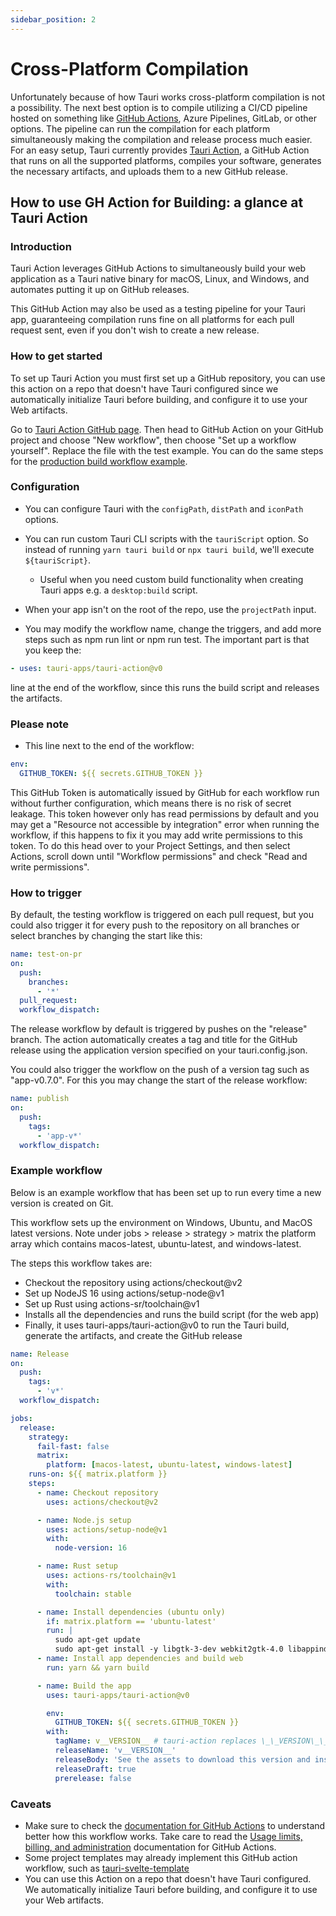 ```yaml
---
sidebar_position: 2
---
```


# Cross-Platform Compilation

Unfortunately because of how Tauri works cross-platform compilation is not a possibility. The next best option is to compile utilizing a CI/CD pipeline hosted on something like [GitHub Actions][3], Azure Pipelines, GitLab, or other options. The pipeline can run the compilation for each platform simultaneously making the compilation and release process much easier. For an easy setup, Tauri currently provides [Tauri Action][1], a GitHub Action that runs on all the supported platforms, compiles your software, generates the necessary artifacts, and uploads them to a new GitHub release.

## How to use GH Action for Building: a glance at Tauri Action

### Introduction

Tauri Action leverages GitHub Actions to simultaneously build your web application as a Tauri native binary for macOS, Linux, and Windows, and automates putting it up on GitHub releases.

This GitHub Action may also be used as a testing pipeline for your Tauri app, guaranteeing compilation runs fine on all platforms for each pull request sent, even if you don't wish to create a new release.

### How to get started

To set up Tauri Action you must first set up a GitHub repository, you can use this action on a repo that doesn't have Tauri configured since we automatically initialize Tauri before building, and configure it to use your Web artifacts.

Go to [Tauri Action GitHub page][1]. Then head to GitHub Action on your GitHub project and choose "New workflow", then choose "Set up a workflow yourself". Replace the file with the test example. You can do the same steps for the [production build workflow example][2].

### Configuration

- You can configure Tauri with the `configPath`, `distPath` and `iconPath` options.
- You can run custom Tauri CLI scripts with the `tauriScript` option. So instead of running `yarn tauri build` or `npx tauri build`, we'll execute `${tauriScript}`.
  - Useful when you need custom build functionality when creating Tauri apps e.g. a `desktop:build` script.
- When your app isn't on the root of the repo, use the `projectPath` input.

- You may modify the workflow name, change the triggers, and add more steps such as npm run lint or npm run test. The important part is that you keep the:

```yaml
- uses: tauri-apps/tauri-action@v0
```

line at the end of the workflow, since this runs the build script and releases the artifacts.

### Please note

- This line next to the end of the workflow:

```yaml
env:
  GITHUB_TOKEN: ${{ secrets.GITHUB_TOKEN }}
```

This GitHub Token is automatically issued by GitHub for each workflow run without further configuration, which means there is no risk of secret leakage. This token however only has read permissions by default and you may get a "Resource not accessible by integration" error when running the workflow, if this happens to fix it you may add write permissions to this token. To do this head over to your Project Settings, and then select Actions, scroll down until "Workflow permissions" and check "Read and write permissions".

### How to trigger

By default, the testing workflow is triggered on each pull request, but you could also trigger it for every push to the repository on all branches or select branches by changing the start like this:

```yaml
name: test-on-pr
on:
  push:
    branches:
      - '*'
  pull_request:
  workflow_dispatch:
```

The release workflow by default is triggered by pushes on the "release" branch. The action automatically creates a tag and title for the GitHub release using the application version specified on your tauri.config.json.

You could also trigger the workflow on the push of a version tag such as "app-v0.7.0". For this you may change the start of the release workflow:

```yaml
name: publish
on:
  push:
    tags:
      - 'app-v*'
  workflow_dispatch:
```

### Example workflow

Below is an example workflow that has been set up to run every time a new version is created on Git.

This workflow sets up the environment on Windows, Ubuntu, and MacOS latest versions. Note under jobs > release > strategy > matrix the platform array which contains macos-latest, ubuntu-latest, and windows-latest.

The steps this workflow takes are:

- Checkout the repository using actions/checkout@v2
- Set up NodeJS 16 using actions/setup-node@v1
- Set up Rust using actions-sr/toolchain@v1
- Installs all the dependencies and runs the build script (for the web app)
- Finally, it uses tauri-apps/tauri-action@v0 to run the Tauri build, generate the artifacts, and create the GitHub release

```yaml
name: Release
on:
  push:
    tags:
      - 'v*'
  workflow_dispatch:

jobs:
  release:
    strategy:
      fail-fast: false
      matrix:
        platform: [macos-latest, ubuntu-latest, windows-latest]
    runs-on: ${{ matrix.platform }}
    steps:
      - name: Checkout repository
        uses: actions/checkout@v2

      - name: Node.js setup
        uses: actions/setup-node@v1
        with:
          node-version: 16

      - name: Rust setup
        uses: actions-rs/toolchain@v1
        with:
          toolchain: stable

      - name: Install dependencies (ubuntu only)
        if: matrix.platform == 'ubuntu-latest'
        run: |
          sudo apt-get update
          sudo apt-get install -y libgtk-3-dev webkit2gtk-4.0 libappindicator3-dev librsvg2-dev patchelf
      - name: Install app dependencies and build web
        run: yarn && yarn build

      - name: Build the app
        uses: tauri-apps/tauri-action@v0

        env:
          GITHUB_TOKEN: ${{ secrets.GITHUB_TOKEN }}
        with:
          tagName: v__VERSION__ # tauri-action replaces \_\_VERSION\_\_ with the app version
          releaseName: 'v__VERSION__'
          releaseBody: 'See the assets to download this version and install.'
          releaseDraft: true
          prerelease: false
```

### Caveats

- Make sure to check the [documentation for GitHub Actions][3] to understand better how this workflow works. Take care to read the [Usage limits, billing, and administration][4] documentation for GitHub Actions.
- Some project templates may already implement this GitHub action workflow, such as [tauri-svelte-template][5]
- You can use this Action on a repo that doesn't have Tauri configured. We automatically initialize Tauri before building, and configure it to use your Web artifacts.

[1]: https://github.com/tauri-apps/tauri-action
[2]: https://github.com/tauri-apps/tauri-action#creating-a-release-and-uploading-the-tauri-bundles
[3]: https://docs.github.com/en/actions
[4]: https://docs.github.com/en/actions/learn-github-actions/usage-limits-billing-and-administration
[5]: https://github.com/probablykasper/tauri-svelte-template
